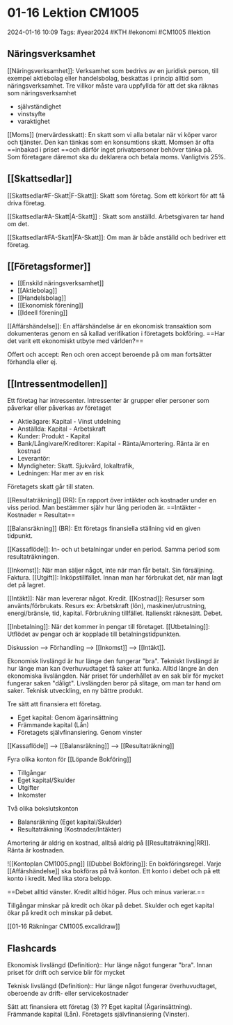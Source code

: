 # 01-16 Lektion CM1005

2024-01-16 10:09
Tags: #year2024 #KTH #ekonomi #CM1005 #lektion

## Näringsverksamhet

[[Näringsverksamhet]]: Verksamhet som bedrivs av en juridisk person, till exempel aktiebolag eller handelsbolag, beskattas i princip alltid som näringsverksamhet. Tre villkor måste vara uppfyllda för att det ska räknas som näringsverksamhet

- självständighet
- vinstsyfte
- varaktighet

[[Moms]] (mervärdesskatt): En skatt som vi alla betalar när vi köper varor och tjänster. Den kan tänkas som en konsumtions skatt. Momsen är ofta ==inbakad i priset ==och därför inget privatpersoner behöver tänka på. Som företagare däremot ska du deklarera och betala moms. Vanligtvis 25%.

## [[Skattsedlar]]

[[Skattsedlar#F-Skatt|F-Skatt]]: Skatt som företag. Som ett körkort för att få driva företag.

[[Skattsedlar#A-Skatt|A-Skatt]] : Skatt som anställd. Arbetsgivaren tar hand om det.

[[Skattsedlar#FA-Skatt|FA-Skatt]]: Om man är både anställd och bedriver ett företag.

## [[Företagsformer]]

- [[Enskild näringsverksamhet]]
- [[Aktiebolag]]
- [[Handelsbolag]]
- [[Ekonomisk förening]]
- [[Ideell förening]]

[[Affärshändelse]]: En affärshändelse är en ekonomisk transaktion som dokumenteras genom en så kallad verifikation i företagets bokföring. ==Har det varit ett ekonomiskt utbyte med världen?==

Offert och accept: Ren och oren accept beroende på om man fortsätter förhandla eller ej.

## [[Intressentmodellen]]

Ett företag har intressenter. Intressenter är grupper eller personer som påverkar eller påverkas av företaget

- Aktieägare: Kapital - Vinst utdelning
- Anställda: Kapital - Arbetskraft
- Kunder: Produkt - Kapital
- Bank/Långivare/Kreditorer: Kapital - Ränta/Amortering. Ränta är en kostnad
- Leverantör:
- Myndigheter: Skatt. Sjukvård, lokaltrafik,
- Ledningen: Har mer av en risk

Företagets skatt går till staten.

[[Resultaträkning]] (RR): En rapport över intäkter och kostnader under en viss period. Man bestämmer själv hur lång perioden är.
==Intäkter - Kostnader = Resultat==

[[Balansräkning]] (BR): Ett företags finansiella ställning vid en given tidpunkt.

[[Kassaflöde]]: In- och ut betalningar under en period. Samma period som resultaträkningen.

[[Inkomst]]: När man säljer något, inte när man får betalt. Sin försäljning. Faktura.
[[Utgift]]: Inköpstillfället. Innan man har förbrukat det, när man lagt det på lagret.

[[Intäkt]]: När man levererar något. Kredit.
[[Kostnad]]: Resurser som använts/förbrukats. Resurs ex: Arbetskraft (lön), maskiner/utrustning, energi/bränsle, tid, kapital. Förbrukning tillfället.
Italienskt räknesätt. Debet.

[[Inbetalning]]: När det kommer in pengar till företaget.
[[Utbetalning]]: Utflödet av pengar och är kopplade till betalningstidpunkten.

Diskussion --> Förhandling --> [[Inkomst]] --> [[Intäkt]].

Ekonomisk livslängd är hur länge den fungerar "bra".
Tekniskt livslängd är hur länge man kan överhuvudtaget få saker att funka. Alltid längre än den ekonomiska livslängden. När priset för underhållet av en sak blir för mycket fungerar saken "dåligt". Livslängden beror på slitage, om man tar hand om saker. Teknisk utveckling, en ny bättre produkt.

Tre sätt att finansiera ett företag.

- Eget kapital: Genom ägarinsättning
- Främmande kapital (Lån)
- Företagets självfinansiering. Genom vinster

[[Kassaflöde]] --> [[Balansräkning]] --> [[Resultaträkning]]

Fyra olika konton för [[Löpande Bokföring]]

- Tillgångar
- Eget kapital/Skulder
- Utgifter
- Inkomster

Två olika bokslutskonton

- Balansräkning (Eget kapital/Skulder)
- Resultaträkning (Kostnader/Intäkter)

Amortering är aldrig en kostnad, alltså aldrig på [[Resultaträkning|RR]]. Ränta är kostnaden.

![[Kontoplan CM1005.png]]
[[Dubbel Bokföring]]: En bokföringsregel. Varje [[Affärshändelse]] ska bokföras på två konton. Ett konto i debet och på ett konto i kredit. Med lika stora belopp.

==Debet alltid vänster. Kredit alltid höger. Plus och minus varierar.==

Tillgångar minskar på kredit och ökar på debet.
Skulder och eget kapital ökar på kredit och minskar på debet.

[[01-16 Räkningar CM1005.excalidraw]]

## Flashcards

Ekonomisk livslängd (Definition):: Hur länge något fungerar "bra". Innan priset för drift och service blir för mycket
<!--SR:!2024-01-28,2,230!2024-02-03,8,250-->

Teknisk livslängd (Definition):: Hur länge något fungerar överhuvudtaget, oberoende av drift- eller servicekostnader
<!--SR:!2024-01-25,3,250!2024-01-26,4,270-->

Sätt att finansiera ett företag (3)
??
Eget kapital (Ägarinsättning).
Främmande kapital (Lån).
Företagets självfinansiering (Vinster).
<!--SR:!2024-01-25,3,250!2024-01-25,3,250-->
